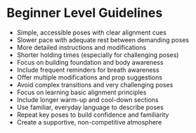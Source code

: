 # Beginner Level Guidelines

- Simple, accessible poses with clear alignment cues
- Slower pace with adequate rest between demanding poses
- More detailed instructions and modifications
- Shorter holding times (especially for challenging poses)
- Focus on building foundation and body awareness
- Include frequent reminders for breath awareness
- Offer multiple modifications and prop suggestions
- Avoid complex transitions and very challenging poses
- Focus on learning basic alignment principles
- Include longer warm-up and cool-down sections
- Use familiar, everyday language to describe poses
- Repeat key poses to build confidence and familiarity
- Create a supportive, non-competitive atmosphere 